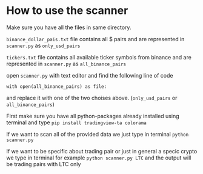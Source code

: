 # How to use the scanner
Make sure you have all the files in same directory.

`binance_dollar_pais.txt` file contains all $ pairs and are represented in `scanner.py` as `only_usd_pairs`

`tickers.txt` file contains all available ticker symbols from binance and are represented in `scanner.py` as `all_binance_pairs`

open `scanner.py` with text editor and find the following line of code 

`with open(all_binance_pairs) as file:`

and replace it with one of the two choises above. (`only_usd_pairs` or `all_binance_pairs`)
    
    


First make sure you have all python-packages already installed using terminal and type
`pip install tradingview-ta colorama`

If we want to scan all of the provided data we just type in terminal `python scanner.py`

If we want to be specific about trading pair or just in general a specic crypto we type in terminal for example `python scanner.py LTC` and the output will be trading pairs with LTC only